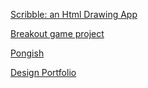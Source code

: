 <a href="https://kristenbrowncodes.github.io/scribble/">Scribble: an Html Drawing App</a> 


<a href="https://kristenbrowncodes.github.io/breakout-game/">Breakout game project</a> 


<a href="https://kristenbrowncodes.github.io/Pongish/">Pongish</a> 


<a href="https://kbrown155.wixsite.com/portfolio/">Design Portfolio</a>
